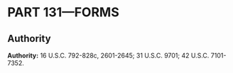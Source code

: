 # PART 131—FORMS


## Authority

**Authority:** 16 U.S.C. 792-828c, 2601-2645; 31 U.S.C. 9701; 42 U.S.C. 7101-7352.




